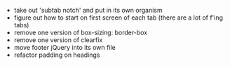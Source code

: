 - take out 'subtab notch' and put in its own organism
- figure out how to start on first screen of each tab (there are a lot of f'ing tabs)
- remove one version of box-sizing: border-box
- remove one version of clearfix
- move footer jQuery into its own file
- refactor padding on headings